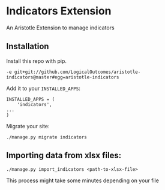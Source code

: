 # Indicators Extension
An Aristotle Extension to manage indicators

## Installation

Install this repo with pip.
```
-e git+git://github.com/LogicalOutcomes/aristotle-indicators@master#egg=aristotle-indicators
```

Add it to your `INSTALLED_APPS`:

```
INSTALLED_APPS = (
    'indicators',
...
)
```

Migrate your site:

```
./manage.py migrate indicators
```

## Importing data from xlsx files:

```
./manage.py import_indicators <path-to-xlsx-file>
```

This process might take some minutes depending on your file
